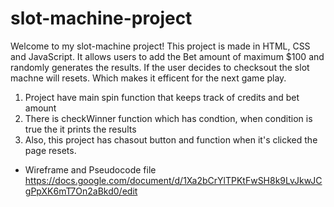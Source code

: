 
# slot-machine-project

Welcome to my slot-machine project! This project is made in HTML, CSS and JavaScript. It allows users to add the Bet amount of maximum $100 and randomly generates the results. If the user decides to checksout the slot machne will resets. Which makes it efficent for the next game play. 
1. Project have main spin function that keeps track of credits and bet amount
2. There is checkWinner function which has condtion, when condition is true the it prints the results
3. Also, this project has chasout button and function when it's clicked the page resets.

- Wireframe and Pseudocode file
https://docs.google.com/document/d/1Xa2bCrYlTPKtFwSH8k9LvJkwJCgPpXK6mT7On2aBkd0/edit